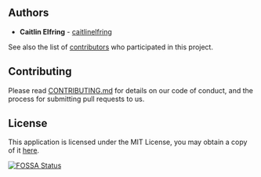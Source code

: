 ## Authors

- **Caitlin Elfring** - [caitlinelfring](https://github.com/caitlinelfring)

See also the list of [contributors]({{config.repo_url}}contributors) who participated in this project.

## Contributing

Please read [CONTRIBUTING.md]({{config.repo_url}}blob/main/CONTRIBUTING.md) for details on our code of conduct, and the process for submitting pull requests to us.

## License

This application is licensed under the MIT License, you may obtain a copy of it
[here]({{config.repo_url}}blob/main/LICENSE).

[![FOSSA Status](https://app.fossa.com/api/projects/git%2Bgithub.com%2Fget-woke%2Fwoke.svg?type=large)](https://app.fossa.com/projects/git%2Bgithub.com%2Fget-woke%2Fwoke?ref=badge_large)
